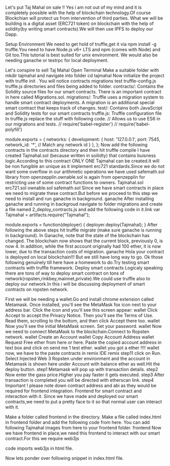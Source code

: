 

Let's put Taj Mahal on sale !!
Yes i am not out of my mind and it is completely possible with the help of blockchain technology.Of course Blockchian will protect us from intervention of third parties. What we will be building is a digital asset (ERC721 token) on blockchain with the help of solidity(by writing smart contracts).We will then use IPFS to deploy our Dapp.

Setup Environment
We need to get hold of truffle,get it via npm install -g truffle.You need to have Node.js v6+ LTS and npm (comes with Node) and Git too.This tutorial is best suited for unix environment. We would also be needing ganache or testrpc for local deployment.

Let's conspire to sell Taj Mahal
Open Terminal
Make a suitable folder with mkdir tajmahal and navigate into folder cd tajmahal
Now initialize the project with truffle init .
You will notice contracts migrations test truffle-config.js truffle.js directories and files being added to folder.
contracts/: Contains the Solidity source files for our smart contracts. There is an important contract in here called Migrations.sol.
migrations/: Truffle uses a migration system to handle smart contract deployments. A migration is an additional special smart contract that keeps track of changes.
test/: Contains both JavaScript and Solidity tests for our smart contracts
truffle.js: Truffle configuration file
In truffle.js replace the stuff with following code.
// Allows us to use ES6 in our migrations and tests.
// require('babel-register')
// require('babel-polyfill')

module.exports = {
  networks: {
    development: {
        host: '127.0.0.1',
        port: 7545,
        network_id: '*', // Match any network id
    }
},
};
Now add the following contracts in the contracts directory and then hit truffle compile
I have created Tajmahal.sol (because written in soilidty) that contains buisness logic.According to this contract ONLY ONE Tajmahal can be created.It will be non fungible an unique as it implement erc721 standards.Since we do not want some overflow in our arithmetic operations we have used safemath.sol library from openzepplin.ownable.sol is again from openzepplin for restricting use of some contract functions to owners.
Tajmahal.sol
erc721.sol
ownable.sol
safemath.sol
Since we have smart contracts in place we need to migrate these contract.But before we proceed to this step we need to install and run ganache in background. ganache
After installing ganache and running in backgroud navigate to folder migrations and create a file named 2_deploy_contracts.js and add the following code in it.link
var Tajmahal = artifacts.require("Tajmahal");

module.exports = function(deployer) {
  deployer.deploy(Tajmahal);
}
After following the above steps hit truffle migrate (make sure ganache is running in background).
In Ganache, note that the state of the blockchain has changed. The blockchain now shows that the current block, previously 0, is now 4. In addition, while the first account originally had 100 ether, it is now lower, due to the transaction costs of migration. ganache
Hola your contract is deployed on local blockchain!!! But we still have long way to go.
Ok those following genuinely till here have a homework to do.Try testing smart contracts with truffle framework.
Deploy smart contracts
Logicaly speaking there are tons of way to deploy smart contract on tons of network(ropsten,rinkbey,mainnet,private).We could use truffle also to deploy our network.In this i will be discussing deployment of smart contracts on ropsten network.

First we will be needing a wallet.Go and install chrome extension called Metamask.
Once installed, you'll see the MetaMask fox icon next to your address bar. Click the icon and you'll see this screen appear: wallet
Click Accept to accept the Privacy Notice.
Then you'll see the Terms of Use. Read them, scrolling to the bottom, and then click Accept there too.
wallet
Now you'll see the initial MetaMask screen. Set your password.
wallet
Now we need to connect MetaMask to the blockchain.Connect to Ropsten network.
wallet
Create an Account
wallet
Copy Account Address
wallet
Request Free ether from here or here. Paste the copied account address in text box and click on send me 1 test ether.
wallet
you got a ether !!!!
wallet
now, we have to the paste contracts in remix IDE remix
step11
click on Run. Select Injected Web 3 Ropsten under environment and the account in Metamask is shown here under Account with balance ether as well.Hit the deploy button.
step1
Metamask will pop up with transaction details.
step2
Now enter the gass price.Higher you pay faster it gets executed.
step3
After transaction is completed you will be directed with etherscan link.
step4
Important ! please note down contract address and abi as they would be required for frontend integration.
Frontend for smart contract and interaction with it.
Since we have made and deployed our smart contracts,we need to put a pretty face to it so that normal user can interact with it.

Make a folder called frontend in the directory.
Make a file called index.html in frontend folder and add the following code from here.
You can add following Tajmahal images from here to your frontend folder.
frontend
Now we have frontend in place,we need this frontend to interact with our smart contract.For this we require web3js
<script src="https://cdn.jsdelivr.net/gh/ethereum/web3.js/dist/web3.min.js"></script> code imports web3js in html file.
Now lets ponder over following snippet in index.html file.
    <script>

        if (typeof web3 !== 'undefined') {
            web3 = new Web3(web3.currentProvider);
        } else {
            // set the provider you want from Web3.providers
            web3 = new Web3(new Web3.providers.HttpProvider("http://localhost:8545"));
        }

    </script>
It's saying that if web3 is not undefined, then we'll use that as our provider. If it's undefined (else), we can manually specify the provider ourselves.
You may be wondering, how would web3 be defined? Well, if you're using the Chrome extension MetaMask (which we will use later in this course) or an Ethereum browser like Mist, the provider is automatically injected.
Now go back to Remix IDE, click on the Compile tab and click Details. Scroll down until you see the Interface - ABI section and click the copy icon as shown below:
ABI
In index.html in the following code snippet paste your contract adsress and abi copied in above step.
    <script>

        // Previous if/else statement removed for brevity

        web3.eth.defaultAccount = web3.eth.accounts[0];

        //paste your abi function here
        var TajmahalContract = web3.eth.contract(YOUR ABI);
        
        //paste your contract address here.
        var Tajmahal = TajmahalContract.at('PASTE CONTRACT ADDRESS HERE');
        console.log(Tajmahal);

    </script>
Deployment to IPFS
Install IPFS as described at https://ipfs.io/docs/install/
Run IPFS daemons ipfs daemon
then run ipfs add -r frontend/
You should see something like this
added QmeYxwj4CwCeGVhwi3xLrmBZUUFQdftshSiGLrTdTnWEVV frontend
The hash on the last line is the root of your site, you can visit is by opening https://gateway.ipfs.io/ipfs/<your hash here>. So the example site is at https://gateway.ipfs.io/ipfs/QmWrrQHELjXW41tkM2RUCGGyyHqKzauCZMSvcxa3271GP6/
Publish to IPNS ipfs name publish <your site hash>
That will return your peerID and the hash you are publishing to it. You can confirm by running ipfs name resolve <peerId> or by viewing https://gateway.ipfs.io/ipns/<peerID> (notice the directory is ipns not ipfs).
Your site is deployed !!!
Hola !! you completed the full stack ERC721 tutorial !!
